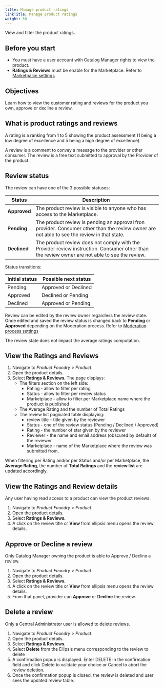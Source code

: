 ```yaml
---
title: Manage product ratings
linkTitle: Manage product ratings
weight: 60
---
```


View and filter the product ratings.

## Before you start

* You must have a user account with Catalog Manager rights to view the product.
* **Ratings & Reviews** must be enable for the Marketplace. Refer to [Marketpalce settings](/docs/manage_marketplace/customize_marketplace/marketplace_ratings_reviews)

## Objectives

Learn how to view the customer rating and reviews for the product you own, approve or decline a review.

## What is product ratings and reviews

A rating is a ranking from 1 to 5 showing the product assessment (1 being a low degree of excellence and 5 being a high degree of excellence).

A review is a comment to convey a message to the provider or other consumer. The review is a free text submitted to approval by the Provider of the product.

## Review status

The review can have one of the 3 possible statuses:

| Status        | Description                                                                |
|---------------|----------------------------------------------------------------------------|
| **Approved**  | The product review is visible to anyone who has access to the Marketplace. |
| **Pending**   | The product review is pending an approval fron provider. Consumer other than the review owner are not able to see the review in that state. |
| **Declined**  | The product review does not comply with the Provider review instruction. Consumer other than the review owner are not able to see the review. |

Status transitions:

| Initial status | Possible next status |
|----------------|----------------------|
| Pending        | Approved or Declined |
| Approved       | Declined or Pending  |
| Declined       | Approved or Pending  |

Review can be edited by the review owner regardless the review state. Once edited and saved the review status is changed back to **Pending** or **Approved** depending on the Moderation process. Refer to [Moderation process settings](/docs/manage_marketplace/customize_marketplace#enable-the-marketplace-ratings-and-reviews)

The review state does not impact the average ratings computation.

## View the Ratings and Reviews

1. Navigate to *Product Foundry > Product*.
2. Open the product details.
3. Select **Ratings & Reviews**. The page displays:
   * The filters section on the left side:
       * Rating - allow to filter per rating
       * Status - allow to filter per review status
       * Marketplace - allow to filter per Marketplace name where the prodiuct is published
   * The Average Rating and the number of Total Ratings
   * The review list paginated table displaying:
       * review title - title given by the reviewer
       * Status - one of the review status (Pending / Declined / Approved)
       * Rating - the number of star given by the reviewer
       * Reviewer - the name and email address (obscured by default) of the reviewer
       * Marketplace - name of the Marketplace where the review was submitted from.

When filtering per Rating and/or per Status and/or per Marketplace, the **Average Rating**, the number of **Total Ratings** and the **review list** are updated accordingly.

## View the Ratings and Review details

Any user having read access to a product can view the product reviews.

1. Navigate to *Product Foundry > Product*.
2. Open the product details.
3. Select **Ratings & Reviews**.
4. A click on the review title or **View** from ellipsis menu opens the review details.

## Approve or Decline a review

Only Catalog Manager owning the product is able to Approve / Decline a review.

1. Navigate to *Product Foundry > Product*.
2. Open the product details.
3. Select **Ratings & Reviews**.
4. A click on the review title or **View** from ellipsis menu opens the review details.
5. From that panel, provider can **Approve** or **Decline** the review.

## Delete a review

Only a Central Administrator user is allowed to delete reviews.

1. Navigate to *Product Foundry > Product*.
2. Open the product details.
3. Select **Ratings & Reviews**.
4. Select **Delete** from the Ellipsis menu corresponding to the review to delete
5. A confirmation popup is displayed. Enter DELETE in the confirmation field and click Delete to validate your choice or Cancel to abort the review deletion.
6. Once the confirmation popup is closed, the review is deleted and user sees the updated review table.
